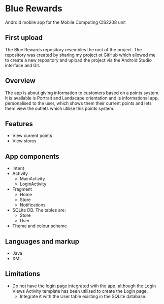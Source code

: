 # Blue Rewards
Android mobile app for the Mobile Computing CIS2208 unit

## First upload
The Blue Rewards repository resembles the root of the project. The repository was created by sharing my project ot GitHub which allowed me to create a new repository and upload the project via the Android Studio interface and Git.

## Overview
The app is about giving information to customers based on a points system. It is available is Portrait and Landscape orientation and is informational app, personalised to the user, which shows them their current points and lets them view the outlets which utilise this points system.

## Features
 - View current points
 - View stores

## App components
 - Intent
 - Activity
   - MainActivity
   - LoginActivity
 - Fragment
   - Home
   - Store
   - Notifications
 - SQLite DB. The tables are:
   - Store
   - User
 - Theme and colour scheme

## Languages and markup
 - Java
 - XML

## Limitations
 - Do not have the login page integrated with the app, although the Login Views Activity template has been utilised to create the Login page.
   - Integrate it with the User table existing in the SQLite database.

